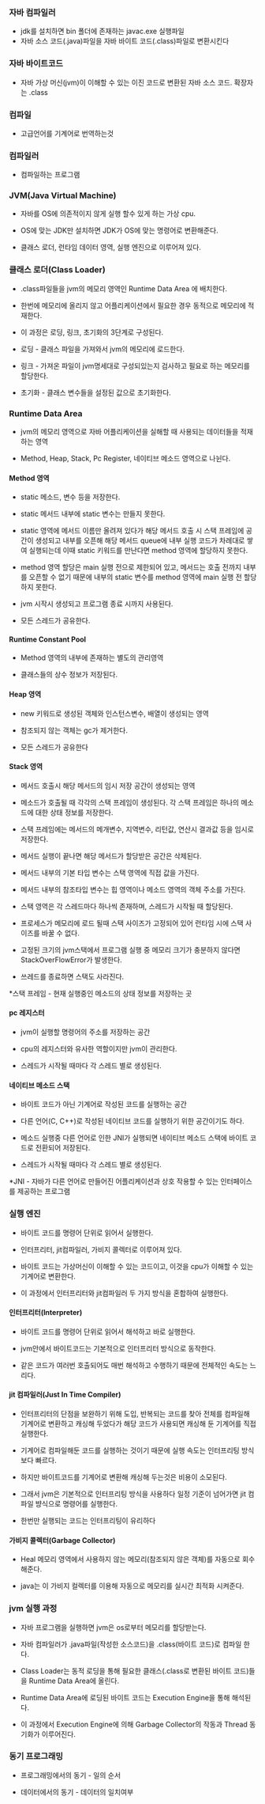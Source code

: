 ### 자바 컴파일러 

* jdk를 설치하면 bin 폴더에 존재하는 javac.exe 실행파일
* 자바 소스 코드(.java)파일을 자바 바이트 코드(.class)파일로 변환시킨다

### 자바 바이트코드  

* 자바 가상 머신(jvm)이 이해할 수 있는 이진 코드로 변환된 자바 소스 코드. 확장자는 .class

### 컴파일 

* 고급언어를 기계어로 번역하는것

### 컴파일러 

* 컴파일하는 프로그램


### JVM(Java Virtual Machine)

* 자바를 OS에 의존적이지 않게 실행 할수 있게 하는 가상 cpu.

* OS에 맞는 JDK만 설치하면 JDK가 OS에 맞는 명령어로 변환해준다.

* 클래스 로더, 런타임 데이터 영역, 실행 엔진으로 이루어져 있다.


### 클래스 로더(Class Loader)

* .class파일들을 jvm의 메모리 영역인 Runtime Data Area 에 배치한다.

* 한번에 메모리에 올리지 않고 어플리케이션에서 필요한 경우 동적으로 메모리에 적재한다.

* 이 과정은 로딩, 링크, 초기화의 3단계로 구성된다.

* 로딩 - 클래스 파일을 가져와서 jvm의 메모리에 로드한다.

* 링크 - 가져온 파일이 jvm명세대로 구성되있는지 검사하고 필요로 하는 메모리를 할당한다.

* 초기화 - 클래스 변수들을 설정된 값으로 초기화한다.


### Runtime Data Area

* jvm의 메모리 영역으로 자바 어플리케이션을 실해할 때 사용되는 데이터들을 적재하는 영역

* Method, Heap, Stack, Pc Register, 네이티브 메소드 영역으로 나뉜다.


#### Method 영역

* static 메소드, 변수 등을 저장한다.

* static 메서드 내부에 static 변수는 만들지 못한다.

* static 영역에 메서드 이름만 올려져 있다가 해당 메서드 호출 시 스택 프레임에 공간이 생성되고 내부를 오픈해 해당 메서드 queue에 내부 실행 코드가 차례대로 쌓여 실행되는데 이때 static 키워드를 만난다면 method 영역에 할당하지 못한다.

* method 영역 할당은 main 실행 전으로 제한되어 있고, 메서드는 호출 전까지 내부를 오픈할 수 없기 때문에 내부의 static 변수를 method 영역에 main 실행 전 할당하지 못한다.

* jvm 시작시 생성되고 프로그램 종료 시까지 사용된다.

* 모든 스레드가 공유한다.


#### Runtime Constant Pool

* Method 영역의 내부에 존재하는 별도의 관리영역

* 클래스들의 상수 정보가 저장된다.


#### Heap 영역

* new 키워드로 생성된 객체와 인스턴스변수, 배열이 생성되는 영역

* 참조되지 않는 객체는 gc가 제거한다.

* 모든 스레드가 공유한다


#### Stack 영역

* 메서드 호출시 해당 메서드의 임시 저장 공간이 생성되는 영역

* 메소드가 호출될 때 각각의 스택 프레임이 생성된다. 각 스택 프레임은 하나의 메소드에 대한 상태 정보를 저장한다.

* 스택 프레임에는 메서드의 메개변수, 지역변수, 리턴값, 연산시 결과값 등을 임시로 저장한다.

* 메서드 실행이 끝나면 해당 메서드가 할당받은 공간은 삭제된다.

* 메서드 내부의 기본 타입 변수는 스택 영역에 직접 값을 가진다.

* 메서드 내부의 참조타입 변수는 힙 영역이나 메소드 영역의 객체 주소를 가진다.

* 스택 영역은 각 스레드마다 하나씩 존재하며, 스레드가 시작될 때 할당된다.

* 프로세스가 메모리에 로드 될때 스택 사이즈가 고정되어 있어 런타임 시에 스택 사이즈를 바꿀 수 없다.

* 고정된 크기의 jvm스택에서 프로그램 실행 중 메모리 크기가 충분하지 않다면 StackOverFlowError가 발생한다.

* 쓰레드를 종료하면 스택도 사라진다.

*스택 프레임 - 현재 실행중인 메소드의 상태 정보를 저장하는 곳


#### pc 레지스터

* jvm이 실행할 명령어의 주소를 저장하는 공간

* cpu의 레지스터와 유사한 역할이지만 jvm이 관리한다.

* 스레드가 시작될 때마다 각 스레드 별로 생성된다.


#### 네이티브 메소드 스택

* 바이트 코드가 아닌 기계어로 작성된 코드를 실행하는 공간

* 다른 언어(C, C++)로 작성된 네이티브 코드를 실행하기 위한 공간이기도 하다.

* 메소드 실행중 다른 언어로 인한 JNI가 실행되면 네이티브 메소드 스택에 바이트 코드로 전환되어 저장된다.

* 스레드가 시작될 때마다 각 스레드 별로 생성된다.

*JNI - 자바가 다른 언어로 만들어진 어플리케이션과 상호 작용할 수 있는 인터페이스를 제공하는 프로그램


### 실행 엔진

* 바이트 코드를 명령어 단위로 읽어서 실행한다.

* 인터프리터, jit컴파일러, 가비지 콜렉터로 이루어져 있다.

* 바이트 코드는 가상머신이 이해할 수 있는 코드이고, 이것을 cpu가 이해할 수 있는 기계어로 변환한다.

* 이 과정에서 인터프리터와 jit컴파일러 두 가지 방식을 혼합하여 실행한다.


#### 인터프리터(Interpreter)

* 바이트 코드를 명령어 단위로 읽어서 해석하고 바로 실행한다.

* jvm안에서 바이트코드는 기본적으로 인터프리터 방식으로 동작한다.

* 같은 코드가 여러번 호출되어도 매번 해석하고 수행하기 때문에 전체적인 속도는 느리다.


#### jit 컴파일러(Just In Time Compiler)

* 인터프리터의 단점을 보완하기 위해 도입, 반복되는 코드를 찾아 전체를 컴파일해 기계어로 변환하고 캐싱해 두었다가 해당 코드가 사용되면 캐싱해 둔 기계어를 직접 실행한다.

* 기계어로 컴파일해둔 코드를 실행하는 것이기 때문에 실행 속도는 인터프리팅 방식보다 빠르다.

* 하지만 바이트코드를 기계어로 변환해 캐싱해 두는것은 비용이 소모된다.

* 그래서 jvm은 기본적으로 인터프리팅 방식을 사용하다 일정 기준이 넘어가면 jit 컴파일 뱡식으로 명령어를 실행한다.

* 한번만 실행되는 코드는 인터프리팅이 유리하다

#### 가비지 콜렉터(Garbage Collector)

* Heal 메모리 영역에서 사용하지 않는 메모리(참조되지 않은 객체)를 자동으로 회수 해준다.

* java는 이 가비지 컬렉터를 이용해 자동으로 메모리를 실시간 최적화 시켜준다.



### jvm 실행 과정

* 자바 프로그램을 실행하면 jvm은 os로부터 메모리를 할당받는다.

* 자바 컴파일러가 .java파일(작성한 소스코드)을 .class(바이트 코드)로 컴파일 한다.

* Class Loader는 동적 로딩을 통해 필요한 클래스(.class로 변환된 바이트 코드)들을 Runtime Data Area에 올린다.

* Runtime Data Area에 로딩된 바이트 코드는 Execution Engine을 통해 해석된다.

* 이 과정에서 Execution Engine에 의해 Garbage Collector의 작동과 Thread 동기화가 이루어진다.


### 동기 프로그래밍

* 프로그래밍에서의 동기 - 일의 순서

* 데이터에서의 동기 - 데이터의 일치여부
